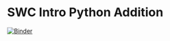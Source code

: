 # SWC Intro Python Addition


[![Binder](https://mybinder.org/badge_logo.svg)](https://mybinder.org/v2/gh/paddytobias/intro-python-addition/master?filepath=intro_python.ipynb)

